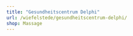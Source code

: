 ```yaml
---
title: "Gesundheitscentrum Delphi"
url: /wiefelstede/gesundheitscentrum-delphi/
shop: Massage
---
```

